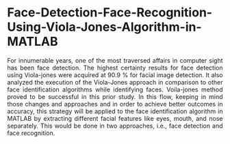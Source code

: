 # Face-Detection-Face-Recognition-Using-Viola-Jones-Algorithm-in-MATLAB
<p align="justify">For innumerable years, one of the most traversed affairs in computer sight has been face detection. The highest certainty results for face detection using Viola-jones were acquired at 90.9 % for facial image detection. It also analyzed the execution of the Viola-Jones approach in comparison to other face identification algorithms while identifying faces. Voila-jones method proved to be successful in this prior study. In this flow, keeping in mind those changes and approaches and in order to achieve better outcomes in accuracy, this strategy will be applied to the face identification algorithm in MATLAB by extracting different facial features like eyes, mouth, and nose separately. This would be done in two approaches, i.e., face detection and face recognition.</p>
